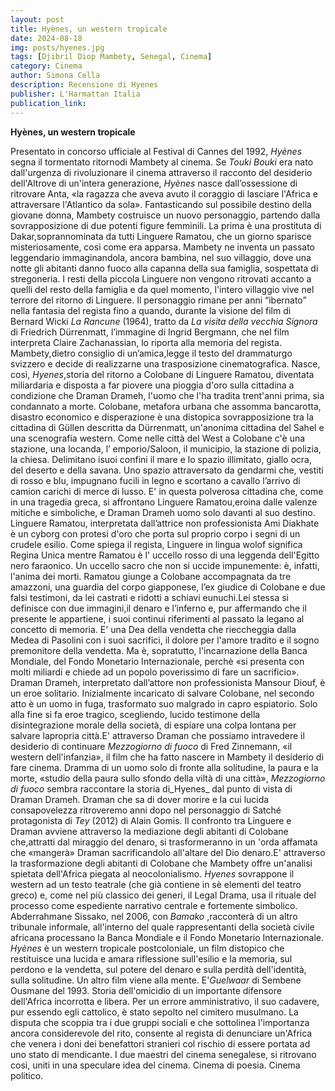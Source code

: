 ```yaml
---
layout: post
title: Hyènes, un western tropicale
date: 2024-08-18
img: posts/hyenes.jpg
tags: [Djibril Diop Mambety, Senegal, Cinema]
category: Cinema
author: Simona Cella
description: Recensione di Hyenes
publisher: L'Harmattan Italia
publication_link:
---
```

**Hyènes, un western tropicale**

Presentato in concorso ufficiale al Festival di Cannes del 1992, _Hyènes_ segna il tormentato ritornodi Mambety al cinema.
Se _Touki Bouki_ era nato dall'urgenza di rivoluzionare il cinema attraverso il racconto del desiderio dell'Altrove di un'intera generazione, _Hyènes_ nasce dall’ossessione di ritrovare Anta, «la ragazza che aveva avuto il coraggio di lasciare l'Africa e attraversare l'Atlantico da sola». Fantasticando sul possibile destino della giovane donna, Mambety costruisce un nuovo personaggio, partendo dalla sovrapposizione di due potenti figure femminili. La prima è una prostituta di Dakar,soprannominata da tutti Linguere Ramatou, che un giorno sparisce misteriosamente, così come era apparsa. Mambety ne inventa un passato leggendario immaginandola, ancora bambina, nel suo villaggio, dove una notte gli abitanti danno fuoco alla capanna della sua famiglia, sospettata di stregoneria. I resti della piccola Linguere non vengono ritrovati accanto a quelli del resto della famiglia e da quel momento, l'intero villaggio vive nel terrore del ritorno di Linguere. Il personaggio rimane per anni “ibernato” nella fantasia del regista fino a quando, durante la visione del film di Bernard Wicki _La Rancune_ (1964), tratto da _La visita della vecchia Signora_ di Friedrich Dürrenmatt, l’immagine di Ingrid Bergmann, che nel film interpreta Claire Zachanassian, lo riporta alla memoria del regista. Mambety,dietro consiglio di un’amica,legge il testo del drammaturgo svizzero e decide di realizzarne una trasposizione cinematografica. Nasce, così, _Hyenes_,storia del ritorno a Colobane di Linguere Ramatou, diventata miliardaria e disposta a far piovere una pioggia d'oro sulla cittadina a condizione che Draman Drameh, l'uomo che l'ha tradita trent'anni prima, sia condannato a morte. Colobane, metafora urbana che assomma bancarotta, disastro economico e disperazione è una distopica sovrapposizione tra la cittadina di Güllen descritta da Dürrenmatt, un'anonima cittadina del Sahel e una scenografia western. Come nelle città del West a Colobane c'è una stazione, una locanda, l’ emporio/Saloon, il municipio, la stazione di polizia, la chiesa. Delimitano isuoi confini il mare e lo spazio illimitato, giallo ocra, del deserto e della savana. Uno spazio attraversato da gendarmi che, vestiti di rosso e blu, impugnano fucili in legno e scortano a cavallo l’arrivo di camion carichi di merce di lusso. E' in questa polverosa cittadina che, come in una tragedia greca, si affrontano Linguere Ramatou,eroina dalle valenze mitiche e simboliche, e Draman Drameh uomo solo davanti al suo destino. Linguere Ramatou, interpretata dall’attrice non professionista Ami Diakhate è un cyborg con protesi d'oro che porta sul proprio corpo i segni di un crudele esilio. Come spiega il regista, Linguere in lingua wolof significa Regina Unica mentre Ramatou è l' uccello rosso di una leggenda dell'Egitto nero faraonico. Un uccello sacro che non si uccide impunemente: è, infatti, l'anima dei morti. Ramatou giunge a Colobane accompagnata da tre amazzoni, una guardia del corpo giapponese, l’ex giudice di Colobane e due falsi testimoni, da lei castrati e ridotti a schiavi eunuchi.Lei stessa si definisce con due immagini,il denaro e l’inferno e, pur affermando che il presente le appartiene, i suoi continui riferimenti al passato la legano al concetto di memoria. E' una Dea della vendetta che rieccheggia dalla Medea di Pasolini con i suoi sacrifici, il dolore per l'amore tradito e il sogno premonitore della vendetta. Ma è, sopratutto, l'incarnazione della Banca Mondiale, del Fondo Monetario Internazionale, perchè «si presenta con molti miliardi e chiede ad un popolo poverissimo di fare un sacrificio».
Draman Drameh, interpretato dall’attore non professionista Mansour Diouf, è un eroe solitario. Inizialmente incaricato di salvare Colobane, nel secondo atto è un uomo in fuga, trasformato suo malgrado in capro espiatorio. Solo alla fine si fa eroe tragico, scegliendo, lucido testimone della disintegrazione morale della società, di espiare una colpa lontana per salvare lapropria città.E' attraverso Draman che possiamo intravedere il desiderio di continuare _Mezzogiorno di fuoco_ di Fred Zinnemann, «il western dell'infanzia», il film che ha fatto nascere in Mambety il desiderio di fare cinema. Dramma di un uomo solo di fronte alla solitudine, la paura e la morte, «studio della paura sullo sfondo della viltà di una città», _Mezzogiorno di fuoco_ sembra raccontare la storia di_Hyenes_ dal punto di vista di Draman Drameh. Draman che sa di dover morire e la cui lucida consapovelezza ritroveremo anni dopo nel personaggio di Satché protagonista di _Tey_ (2012) di Alain Gomis. Il confronto tra Linguere e Draman avviene attraverso la mediazione degli abitanti di Colobane che,attratti dal miraggio del denaro, si trasformeranno in un 'orda affamata che «mangerà» Draman sacrificandolo all'altare del Dio denaro.E' attraverso la trasformazione degli abitanti di Colobane che Mambety offre un'analisi spietata dell'Africa piegata al neocolonialismo.
_Hyenes_ sovrappone il western ad un testo teatrale (che già contiene in sè elementi del teatro greco) e, come nel più classico dei generi, il Legal Drama, usa il rituale del processo come espediente narrativo centrale e fortemente simbolico. Abderrahmane Sissako, nel 2006, con _Bamako_ ,racconterà di un altro tribunale informale, all'interno del quale rappresentanti della società civile africana processano la Banca Mondiale e il Fondo Monetario Internazionale.
_Hyènes_ è un western tropicale postcoloniale, un film distopico che restituisce una lucida e amara riflessione sull'esilio e la memoria, sul perdono e la vendetta, sul potere del denaro e sulla perdità dell'identità, sulla solitudine.
Un altro film viene alla mente. E'_Guelwaar_ di Sembene Ousmane del 1993. Storia dell'omicidio di un importante difensore dell'Africa incorrotta e libera. Per un errore amministrativo, il suo cadavere, pur essendo egli cattolico, è stato sepolto nel cimitero musulmano. La disputa che scoppia tra i due gruppi sociali e che sottolinea l'importanza ancora considerevole del rito, consente al regista di denunciare un'Africa che venera i doni dei benefattori stranieri col rischio di essere portata ad uno stato di mendicante.
I due maestri del cinema senegalese, si ritrovano cosi, uniti in una speculare idea del cinema. Cinema di poesia. Cinema politico.
